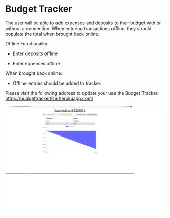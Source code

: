 # Budget Tracker

The user will be able to add expenses and deposits to their budget with or without a connection. When entering transactions offline, they should populate the total when brought back online.

Offline Functionality:

  * Enter deposits offline

  * Enter expenses offline

When brought back online:

  * Offline entries should be added to tracker.

Please visit the following address to update your use the Budget Tracker. https://budgettracker916.herokuapp.com/

![](herokusite.png)